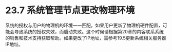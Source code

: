 # 23.7 系统管理节点更改物理环境

系统的授权与用户的物理机的环境一一匹配。如果用户更新了物理机硬件配置，可能会导致系统的授权失效，而启动失败。这个时候请根据第20章的内容联系系统的销售和技术支持获取帮助。如果更改了IP地址，需参考19.5更新系统相关服务器IP地址。

